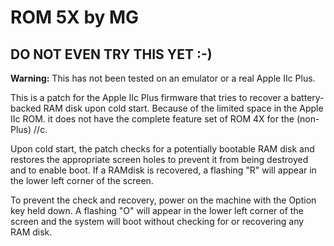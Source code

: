 # ROM 5X by MG

## DO NOT EVEN TRY THIS YET :-)

**Warning:** This has not been tested on an emulator or a real Apple IIc Plus.

This is a patch for the Apple IIc Plus firmware that tries to recover a battery-backed
RAM disk upon cold start.  Because of the limited space in the Apple IIc ROM. it does not
have the complete feature set of ROM 4X for the (non-Plus) //c.

Upon cold start, the patch checks for a potentially bootable RAM disk and restores the
appropriate screen holes to prevent it from being destroyed and to enable boot.  If a
RAMdisk is recovered, a flashing "R" will appear in the lower left corner of the screen.

To prevent the check and recovery, power on the machine with the Option key held down.
A flashing "O" will appear in the lower left corner of the screen and the system will
boot without checking for or recovering any RAM disk.

